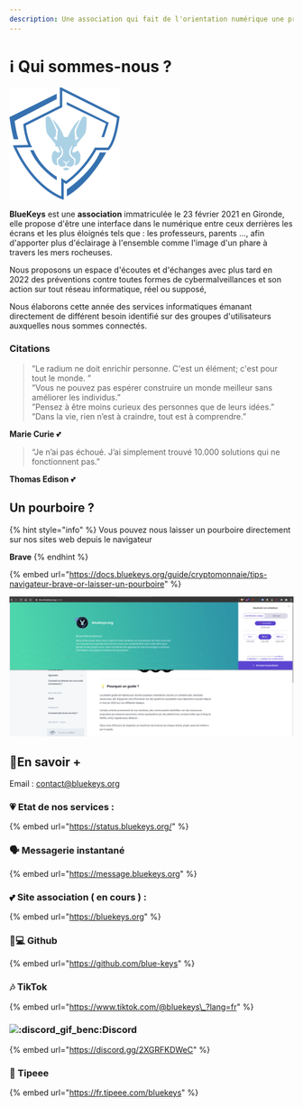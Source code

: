 ```yaml
---
description: Une association qui fait de l'orientation numérique une priorité
---
```


# ℹ️ Qui sommes-nous ?

![](.gitbook/assets/logox200%20%281%29.png)

**BlueKeys** est une **association** immatriculée le 23 février 2021 en Gironde, elle propose d'être une interface dans le numérique entre ceux derrières les écrans et les plus éloignés tels que : les professeurs, parents ..., afin d'apporter plus d'éclairage à l'ensemble comme l'image d'un phare à travers les mers rocheuses.

Nous proposons un espace d'écoutes et d'échanges avec plus tard en 2022 des préventions contre toutes formes de cybermalveillances et son action sur tout réseau informatique, réel ou supposé,

Nous élaborons cette année des services informatiques émanant directement de différent besoin identifié sur des groupes d'utilisateurs auxquelles nous sommes connectés.

### Citations

> ”Le radium ne doit enrichir personne. C'est un élément; c'est pour tout le monde. ”  
> ”Vous ne pouvez pas espérer construire un monde meilleur sans améliorer les individus.”   
> ”Pensez à être moins curieux des personnes que de leurs idées.”  
> ”Dans la vie, rien n’est à craindre, tout est à comprendre.”

**Marie Curie** 💕

> “Je n’ai pas échoué. J’ai simplement trouvé 10.000 solutions qui ne fonctionnent pas.”

**Thomas Edison** 💕

## Un pourboire ?

{% hint style="info" %}
Vous pouvez nous laisser un pourboire directement sur nos sites web depuis le navigateur 

**Brave**
{% endhint %}

{% embed url="https://docs.bluekeys.org/guide/cryptomonnaie/tips-navigateur-brave-or-laisser-un-pourboire" %}

![](.gitbook/assets/image%20%283%29.png)

## 🔗En savoir +

Email : contact@bluekeys.org

### 💗 Etat de nos services : 

{% embed url="https://status.bluekeys.org/" %}

### 🗣 Messagerie instantané

{% embed url="https://message.bluekeys.org" %}

### 💕 Site association \( **en cours** \) : 

{% embed url="https://bluekeys.org" %}

### 👨💻 Github

{% embed url="https://github.com/blue-keys" %}

### 🎶 TikTok

{% embed url="https://www.tiktok.com/@bluekeys\_?lang=fr" %}

### ![:discord\_gif\_benc:](https://cdn.discordapp.com/emojis/745264159851151471.gif?v=1)Discord

{% embed url="https://discord.gg/2XGRFKDWeC" %}

###  🎁 Tipeee

{% embed url="https://fr.tipeee.com/bluekeys" %}



